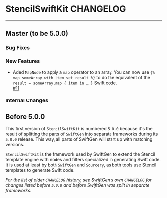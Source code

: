 # StencilSwiftKit CHANGELOG

---

## Master (to be 5.0.0)

### Bug Fixes

### New Features

* Aded `MapNode` to apply a `map` operator to an array.
  You can now use `{% map someArray with item set result %}`
  to do the equivalent of the `result = someArray.map { item in … }` Swift code.  
  [#11](https://github.com/SwiftGen/StencilSwiftKit/pull/11)

### Internal Changes


## Before 5.0.0

This first version of `StencilSwiftKit` is numbered `5.0.0` because it's the result of splitting the parts of `SwiftGen` into separate frameworks during its `5.0.0` release. This way, all parts of SwiftGen will start up with matching versions.

`StencilSwiftKit` is the framework used by SwiftGen to extend the Stencil template engine with nodes and filters specialized in generating Swift code. It is used at least by both `SwiftGen` and `Sourcery`, as both tools use Stencil templates to generate Swift code.

_For the list of older `CHANGELOG` history, see SwiftGen's own `CHANGELOG` for changes listed before `5.0.0` and before SwiftGen was split in separate frameworks._
